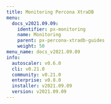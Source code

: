 ```yaml
---
title: Monitoring Percona XtraDB
menu:
  docs_v2021.09.09:
    identifier: px-monitoring
    name: Monitoring
    parent: px-percona-xtradb-guides
    weight: 50
menu_name: docs_v2021.09.09
info:
  autoscaler: v0.6.0
  cli: v0.21.0
  community: v0.21.0
  enterprise: v0.8.0
  installer: v2021.09.09
  version: v2021.09.09
---
```


